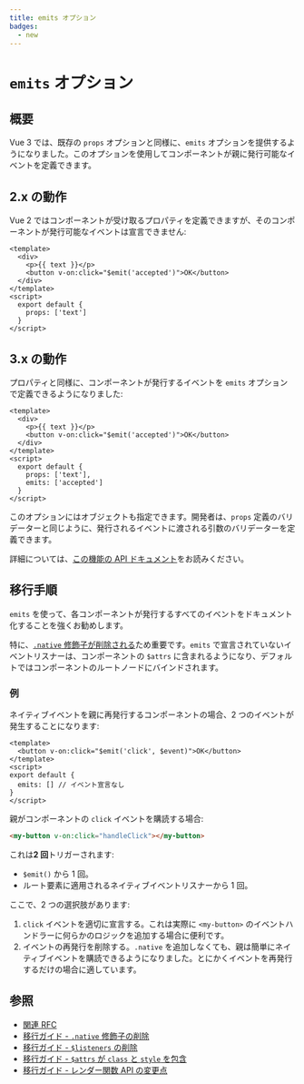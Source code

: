 ```yaml
---
title: emits オプション
badges:
  - new
---
```


# `emits` オプション <MigrationBadges :badges="$frontmatter.badges" />

## 概要

Vue 3 では、既存の `props` オプションと同様に、`emits` オプションを提供するようになりました。このオプションを使用してコンポーネントが親に発行可能なイベントを定義できます。

## 2.x の動作

Vue 2 ではコンポーネントが受け取るプロパティを定義できますが、そのコンポーネントが発行可能なイベントは宣言できません:

```vue
<template>
  <div>
    <p>{{ text }}</p>
    <button v-on:click="$emit('accepted')">OK</button>
  </div>
</template>
<script>
  export default {
    props: ['text']
  }
</script>
```

## 3.x の動作

プロパティと同様に、コンポーネントが発行するイベントを `emits` オプションで定義できるようになりました:

```vue
<template>
  <div>
    <p>{{ text }}</p>
    <button v-on:click="$emit('accepted')">OK</button>
  </div>
</template>
<script>
  export default {
    props: ['text'],
    emits: ['accepted']
  }
</script>
```

このオプションにはオブジェクトも指定できます。開発者は、`props` 定義のバリデーターと同じように、発行されるイベントに渡される引数のバリデーターを定義できます。

詳細については、[この機能の API ドキュメント](https://ja.vuejs.org/api/options-state.html#emits)をお読みください。

## 移行手順

`emits` を使って、各コンポーネントが発行するすべてのイベントをドキュメント化することを強くお勧めします。

特に、[`.native` 修飾子が削除される](./v-on-native-modifier-removed.md)ため重要です。`emits` で宣言されていないイベントリスナーは、コンポーネントの `$attrs` に含まれるようになり、デフォルトではコンポーネントのルートノードにバインドされます。

### 例

ネイティブイベントを親に再発行するコンポーネントの場合、2 つのイベントが発生することになります:

```vue
<template>
  <button v-on:click="$emit('click', $event)">OK</button>
</template>
<script>
export default {
  emits: [] // イベント宣言なし
}
</script>
```

親がコンポーネントの `click` イベントを購読する場合:

```html
<my-button v-on:click="handleClick"></my-button>
```

これは**2 回**トリガーされます:

- `$emit()` から 1 回。
- ルート要素に適用されるネイティブイベントリスナーから 1 回。

ここで、2 つの選択肢があります:

1. `click` イベントを適切に宣言する。これは実際に `<my-button>` のイベントハンドラーに何らかのロジックを追加する場合に便利です。
2. イベントの再発行を削除する。`.native` を追加しなくても、親は簡単にネイティブイベントを購読できるようになりました。とにかくイベントを再発行するだけの場合に適しています。

## 参照

- [関連 RFC](https://github.com/vuejs/rfcs/blob/master/active-rfcs/0030-emits-option.md)
- [移行ガイド - `.native` 修飾子の削除](./v-on-native-modifier-removed.md)
- [移行ガイド - `$listeners` の削除](./listeners-removed.md)
- [移行ガイド - `$attrs` が `class` と `style` を包含](./attrs-includes-class-style.md)
- [移行ガイド - レンダー関数 API の変更点](./render-function-api.md)
